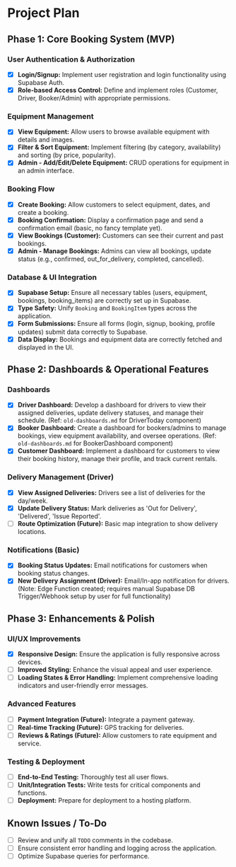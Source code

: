 # Project Plan

## Phase 1: Core Booking System (MVP)

### User Authentication & Authorization
- [x] **Login/Signup:** Implement user registration and login functionality using Supabase Auth.
- [x] **Role-based Access Control:** Define and implement roles (Customer, Driver, Booker/Admin) with appropriate permissions.

### Equipment Management
- [x] **View Equipment:** Allow users to browse available equipment with details and images.
- [x] **Filter & Sort Equipment:** Implement filtering (by category, availability) and sorting (by price, popularity).
- [x] **Admin - Add/Edit/Delete Equipment:** CRUD operations for equipment in an admin interface.

### Booking Flow
- [x] **Create Booking:** Allow customers to select equipment, dates, and create a booking.
- [x] **Booking Confirmation:** Display a confirmation page and send a confirmation email (basic, no fancy template yet).
- [x] **View Bookings (Customer):** Customers can see their current and past bookings.
- [x] **Admin - Manage Bookings:** Admins can view all bookings, update status (e.g., confirmed, out_for_delivery, completed, cancelled).

### Database & UI Integration
- [x] **Supabase Setup:** Ensure all necessary tables (users, equipment, bookings, booking_items) are correctly set up in Supabase.
- [x] **Type Safety:** Unify `Booking` and `BookingItem` types across the application.
- [x] **Form Submissions:** Ensure all forms (login, signup, booking, profile updates) submit data correctly to Supabase.
- [x] **Data Display:** Bookings and equipment data are correctly fetched and displayed in the UI.

## Phase 2: Dashboards & Operational Features

### Dashboards
- [x] **Driver Dashboard:** Develop a dashboard for drivers to view their assigned deliveries, update delivery statuses, and manage their schedule. (Ref: `old-dashboards.md` for DriverToday component)
- [x] **Booker Dashboard:** Create a dashboard for bookers/admins to manage bookings, view equipment availability, and oversee operations. (Ref: `old-dashboards.md` for BookerDashboard component)
- [x] **Customer Dashboard:** Implement a dashboard for customers to view their booking history, manage their profile, and track current rentals.

### Delivery Management (Driver)
- [x] **View Assigned Deliveries:** Drivers see a list of deliveries for the day/week.
- [x] **Update Delivery Status:** Mark deliveries as 'Out for Delivery', 'Delivered', 'Issue Reported'.
- [ ] **Route Optimization (Future):** Basic map integration to show delivery locations.

### Notifications (Basic)
- [x] **Booking Status Updates:** Email notifications for customers when booking status changes.
- [x] **New Delivery Assignment (Driver):** Email/In-app notification for drivers. (Note: Edge Function created; requires manual Supabase DB Trigger/Webhook setup by user for full functionality)

## Phase 3: Enhancements & Polish

### UI/UX Improvements
- [x] **Responsive Design:** Ensure the application is fully responsive across devices.
- [ ] **Improved Styling:** Enhance the visual appeal and user experience.
- [ ] **Loading States & Error Handling:** Implement comprehensive loading indicators and user-friendly error messages.

### Advanced Features
- [ ] **Payment Integration (Future):** Integrate a payment gateway.
- [ ] **Real-time Tracking (Future):** GPS tracking for deliveries.
- [ ] **Reviews & Ratings (Future):** Allow customers to rate equipment and service.

### Testing & Deployment
- [ ] **End-to-End Testing:** Thoroughly test all user flows.
- [ ] **Unit/Integration Tests:** Write tests for critical components and functions.
- [ ] **Deployment:** Prepare for deployment to a hosting platform.

## Known Issues / To-Do
- [ ] Review and unify all `TODO` comments in the codebase.
- [ ] Ensure consistent error handling and logging across the application.
- [ ] Optimize Supabase queries for performance.